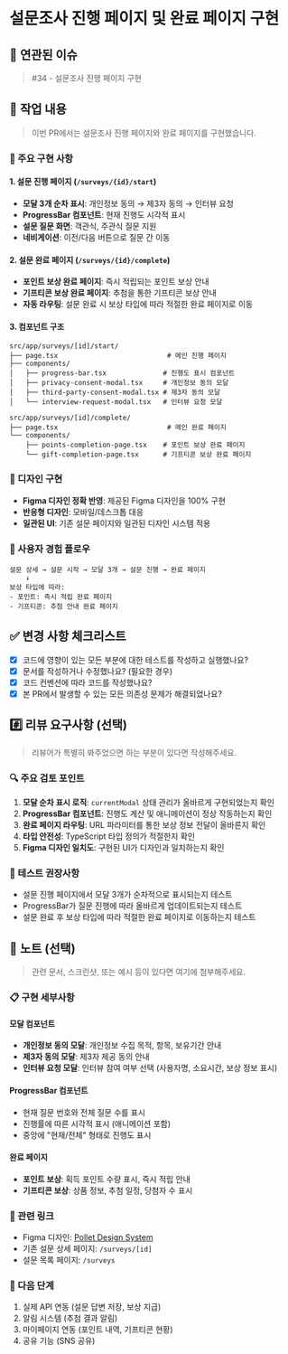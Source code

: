 # 설문조사 진행 페이지 및 완료 페이지 구현

## 📌 연관된 이슈

> #34 - 설문조사 진행 페이지 구현

## 🚀 작업 내용

> 이번 PR에서는 설문조사 진행 페이지와 완료 페이지를 구현했습니다.

### 🎯 주요 구현 사항

#### 1. 설문 진행 페이지 (`/surveys/{id}/start`)
- **모달 3개 순차 표시**: 개인정보 동의 → 제3자 동의 → 인터뷰 요청
- **ProgressBar 컴포넌트**: 현재 진행도 시각적 표시
- **설문 질문 화면**: 객관식, 주관식 질문 지원
- **네비게이션**: 이전/다음 버튼으로 질문 간 이동

#### 2. 설문 완료 페이지 (`/surveys/{id}/complete`)
- **포인트 보상 완료 페이지**: 즉시 적립되는 포인트 보상 안내
- **기프티콘 보상 완료 페이지**: 추첨을 통한 기프티콘 보상 안내
- **자동 라우팅**: 설문 완료 시 보상 타입에 따라 적절한 완료 페이지로 이동

#### 3. 컴포넌트 구조
```
src/app/surveys/[id]/start/
├── page.tsx                           # 메인 진행 페이지
├── components/
│   ├── progress-bar.tsx              # 진행도 표시 컴포넌트
│   ├── privacy-consent-modal.tsx     # 개인정보 동의 모달
│   ├── third-party-consent-modal.tsx # 제3자 동의 모달
│   └── interview-request-modal.tsx   # 인터뷰 요청 모달

src/app/surveys/[id]/complete/
├── page.tsx                           # 메인 완료 페이지
└── components/
    ├── points-completion-page.tsx    # 포인트 보상 완료 페이지
    └── gift-completion-page.tsx      # 기프티콘 보상 완료 페이지
```

### 🎨 디자인 구현
- **Figma 디자인 정확 반영**: 제공된 Figma 디자인을 100% 구현
- **반응형 디자인**: 모바일/데스크톱 대응
- **일관된 UI**: 기존 설문 페이지와 일관된 디자인 시스템 적용

### 🔄 사용자 경험 플로우
```
설문 상세 → 설문 시작 → 모달 3개 → 설문 진행 → 완료 페이지
    ↓
보상 타입에 따라:
- 포인트: 즉시 적립 완료 페이지
- 기프티콘: 추첨 안내 완료 페이지
```

## ✅ 변경 사항 체크리스트

- [x] 코드에 영향이 있는 모든 부분에 대한 테스트를 작성하고 실행했나요?
- [x] 문서를 작성하거나 수정했나요? (필요한 경우)
- [x] 코드 컨벤션에 따라 코드를 작성했나요?
- [x] 본 PR에서 발생할 수 있는 모든 의존성 문제가 해결되었나요?

## #️⃣ 리뷰 요구사항 (선택)

> 리뷰어가 특별히 봐주었으면 하는 부분이 있다면 작성해주세요.

### 🔍 주요 검토 포인트
1. **모달 순차 표시 로직**: `currentModal` 상태 관리가 올바르게 구현되었는지 확인
2. **ProgressBar 컴포넌트**: 진행도 계산 및 애니메이션이 정상 작동하는지 확인
3. **완료 페이지 라우팅**: URL 파라미터를 통한 보상 정보 전달이 올바른지 확인
4. **타입 안전성**: TypeScript 타입 정의가 적절한지 확인
5. **Figma 디자인 일치도**: 구현된 UI가 디자인과 일치하는지 확인

### 🧪 테스트 권장사항
- 설문 진행 페이지에서 모달 3개가 순차적으로 표시되는지 테스트
- ProgressBar가 질문 진행에 따라 올바르게 업데이트되는지 테스트
- 설문 완료 후 보상 타입에 따라 적절한 완료 페이지로 이동하는지 테스트

## 📢 노트 (선택)

> 관련 문서, 스크린샷, 또는 예시 등이 있다면 여기에 첨부해주세요.

### 📋 구현 세부사항

#### 모달 컴포넌트
- **개인정보 동의 모달**: 개인정보 수집 목적, 항목, 보유기간 안내
- **제3자 동의 모달**: 제3자 제공 동의 안내
- **인터뷰 요청 모달**: 인터뷰 참여 여부 선택 (사용자명, 소요시간, 보상 정보 표시)

#### ProgressBar 컴포넌트
- 현재 질문 번호와 전체 질문 수를 표시
- 진행률에 따른 시각적 표시 (애니메이션 포함)
- 중앙에 "현재/전체" 형태로 진행도 표시

#### 완료 페이지
- **포인트 보상**: 획득 포인트 수량 표시, 즉시 적립 안내
- **기프티콘 보상**: 상품 정보, 추첨 일정, 당첨자 수 표시

### 🔗 관련 링크
- Figma 디자인: [Pollet Design System](https://www.figma.com/design/6Wzx5LYrBFXsIBts5cBRgJ/Pollet-Design-System)
- 기존 설문 상세 페이지: `/surveys/[id]`
- 설문 목록 페이지: `/surveys`

### 🚀 다음 단계
1. 실제 API 연동 (설문 답변 저장, 보상 지급)
2. 알림 시스템 (추첨 결과 알림)
3. 마이페이지 연동 (포인트 내역, 기프티콘 현황)
4. 공유 기능 (SNS 공유)
